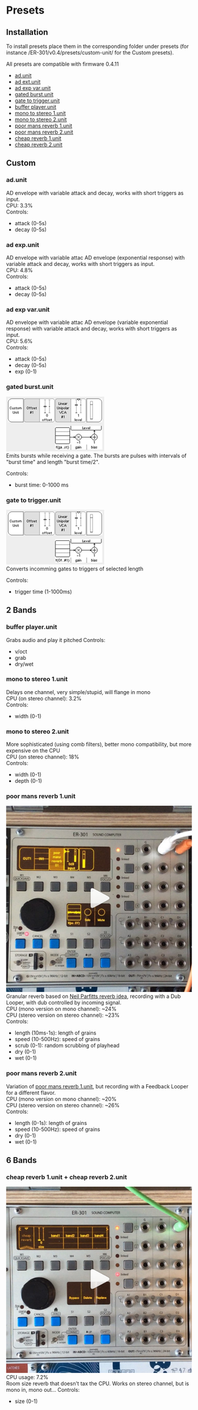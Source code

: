 

# Presets
## Installation
To install presets place them in the corresponding folder under presets (for instance /ER-301/v0.4/presets/custom-unit/ for the Custom presets).  

All presets are compatible with firmware 0.4.11
 
* [ad.unit](#ad)
* [ad ext.unit](#ad_exp)
* [ad exp var.unit](#ad_exp_var)
* [gated burst.unit](#gates_burst)
* [gate to trigger.unit](#gate_to_trigger)
* [buffer player.unit](#buffer_player)
* [mono to stereo 1.unit](#mono_to_stereo_1)
* [mono to stereo 2.unit](#mono_to_stereo_2)
* [poor mans reverb 1.unit](#poor_mans_reverb_1)
* [poor mans reverb 2.unit](#poor_mans_reverb_2)
* [cheap reverb 1.unit](#cheap_reverb_1)
* [cheap reverb 2.unit](#cheap_reverb_2)


## Custom
### ad.unit <a name="ad"></a>
AD envelope with variable attack and decay, works with short triggers as input.  
CPU: 3.3%  
Controls:
* attack (0-5s)
* decay (0-5s)

### ad exp.unit <a name="ad_exp"></a>
AD envelope with variable attac
AD envelope (exponential response) with variable attack and decay, works with short triggers as input.  
CPU: 4.8%  
Controls:
* attack (0-5s)
* decay (0-5s)

### ad exp var.unit<a name="ad_exp_var"></a>
AD envelope with variable attac
AD envelope (variable exponential response) with variable attack and decay, works with short triggers as input.  
CPU: 5.6%  
Controls:
* attack (0-5s)
* decay (0-5s)
* exp (0-1)

### gated burst.unit<a name="gated_burst"></a>
![gated burst screenshot](pix/gated_burst.png?raw=true)  
Emits bursts while receiving a gate. The bursts are pulses with intervals of "burst time" and length "burst time/2".

Controls:  
* burst time: 0-1000 ms  


### gate to trigger.unit<a name="gate_to_trigger"></a>
![gate to trigger screenshot](pix/gate_to_trigger.png?raw=true)  
Converts incomming gates to triggers of selected length

Controls:  
* trigger time (1-1000ms)

## 2 Bands
### buffer player.unit<a name="buffer_player"></a>
Grabs audio and play it pitched
Controls:
* v/oct
* grab
* dry/wet

### mono to stereo 1.unit<a name="mono_to_stereo_1"></a>
Delays one channel, very simple/stupid, will flange in mono  
CPU (on stereo channel): 3.2%  
Controls:
* width (0-1)

### mono to stereo 2.unit<a name="mono_to_stereo_2"></a>
More sophisticated (using comb filters), better mono compatibility, but more
expensive on the CPU  
CPU (on stereo channel): 18%  
Controls:
* width (0-1)
* depth (0-1)

### poor mans reverb 1.unit<a name="poor_mans_reverb_1"></a>
[![Poor mans reverb demo on instagram](pix/poor_mans_reverb_1.jpg?raw=true)](https://www.instagram.com/p/BvUDRwlF5Ic)  
Granular reverb based on [Neil Parfitts reverb idea](https://www.youtube.com/watch?v=swXpnqot4-Q), recording with a Dub Looper, with dub controlled by incoming signal.  
CPU (mono version on mono channel): ~24%  
CPU (stereo version on stereo channel): ~23%  
Controls:  
* length (10ms-1s): length of grains
* speed (10-500Hz): speed of grains
* scrub (0-1): random scrubbing of playhead
* dry (0-1)
* wet (0-1)

### poor mans reverb 2.unit<a name="poor_mans_reverb_1"></a>
Variation of [poor mans reverb 1.unit](#poor_mans_reverb_1), but recording with a Feedback Looper for a different flavor.  
CPU (mono version on mono channel): ~20%  
CPU (stereo version on stereo channel): ~26%  
Controls:  
* length (0-1s): length of grains
* speed (10-500Hz): speed of grains
* dry (0-1)
* wet (0-1)


## 6 Bands
### cheap reverb 1.unit + cheap reverb 2.unit<a name="cheap_reverb_1"></a><a name="cheap_reverb_2"></a>
[![Cheap reverb demo on instagram](pix/cheap_reverb.jpg?raw=true)](https://www.instagram.com/p/BxetV5FhZKT)  
CPU usage: 7.2%  
Room size reverb that doesn't tax the CPU. Works on stereo channel, but is mono in, mono out...
Controls:  
* size (0-1)
